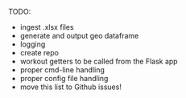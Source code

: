 TODO:
 - ingest .xlsx files
 - generate and output geo dataframe
 - logging
 - create repo
 - workout getters to be called from the Flask app
 - proper cmd-line handling
 - proper config file handling
 - move this list to Github issues!
